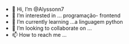- 👋 Hi, I’m @Alyssonn7
- 👀 I’m interested in ...  programação- frontend
- 🌱 I’m currently learning ...a linguagem python
- 💞️ I’m looking to collaborate on ...
- 📫 How to reach me ...

<!---
Alyssonn7/Alyssonn7 is a ✨ special ✨ repository because its `README.md` (this file) appears on your GitHub profile.
You can click the Preview link to take a look at your changes.
--->
